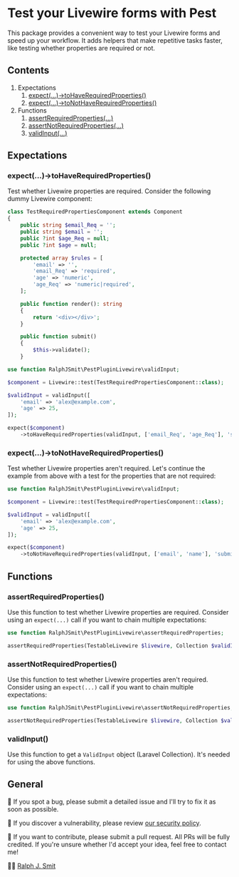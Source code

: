 # Test your Livewire forms with Pest

This package provides a convenient way to test your Livewire forms and speed up your workflow. It adds helpers that make repetitive tasks faster, like testing whether properties are required or not.

## Contents

1. Expectations
    1. [expect(...)->toHaveRequiredProperties()](#expect-tohaverequiredproperties)
    1. [expect(...)->toNotHaveRequiredProperties()](#expect-tonothaverequiredproperties)
1. Functions
    1. [assertRequiredProperties(...)](#assertrequiredproperties)
    1. [assertNotRequiredProperties(...)](#assertnotrequiredproperties)
    1. [validInput(...)](#validinput)

## Expectations

### expect(...)->toHaveRequiredProperties()

Test whether Livewire properties are required. Consider the following dummy Livewire component:

```php
class TestRequiredPropertiesComponent extends Component
{
    public string $email_Req = '';
    public string $email = '';
    public ?int $age_Req = null;
    public ?int $age = null;

    protected array $rules = [
        'email' => '',
        'email_Req' => 'required',
        'age' => 'numeric',
        'age_Req' => 'numeric|required',
    ];

    public function render(): string
    {
        return '<div></div>';
    }

    public function submit()
    {
        $this->validate();
    }
```

```php
use function RalphJSmit\PestPluginLivewire\validInput;

$component = Livewire::test(TestRequiredPropertiesComponent::class);

$validInput = validInput([
    'email' => 'alex@example.com',
    'age' => 25,
]);

expect($component)
    ->toHaveRequiredProperties(validInput, ['email_Req', 'age_Req'], 'submit');
```

### expect(...)->toNotHaveRequiredProperties()

Test whether Livewire properties aren't required. Let's continue the example from above with a test for the properties that are not required:

```php
use function RalphJSmit\PestPluginLivewire\validInput;

$component = Livewire::test(TestRequiredPropertiesComponent::class);

$validInput = validInput([
    'email' => 'alex@example.com',
    'age' => 25,
]);

expect($component)
    ->toNotHaveRequiredProperties(validInput, ['email', 'name'], 'submit');
```

## Functions

### assertRequiredProperties()

Use this function to test whether Livewire properties are required. Consider using an `expect(...)` call if you want to chain multiple expectations:

```php
use function RalphJSmit\PestPluginLivewire\assertRequiredProperties;

assertRequiredProperties(TestableLivewire $livewire, Collection $validInput, array $requiredProperties, string $submitFunction);
```

### assertNotRequiredProperties()

Use this function to test whether Livewire properties aren't required. Consider using an `expect(...)` call if you want to chain multiple expectations:

```php
use function RalphJSmit\PestPluginLivewire\assertNotRequiredProperties;

assertNotRequiredProperties(TestableLivewire $livewire, Collection $validInput, array $requiredProperties, string $submitFunction);
```

### validInput()

Use this function to get a `ValidInput` object (Laravel Collection). It's needed for using the above functions.

## General

🐞 If you spot a bug, please submit a detailed issue and I'll try to fix it as soon as possible.

🔐 If you discover a vulnerability, please review [our security policy](../../security/policy).

🙌 If you want to contribute, please submit a pull request. All PRs will be fully credited. If you're unsure whether I'd accept your idea, feel free to contact me!

🙋‍♂️ [Ralph J. Smit](https://ralphjsmit.com)
